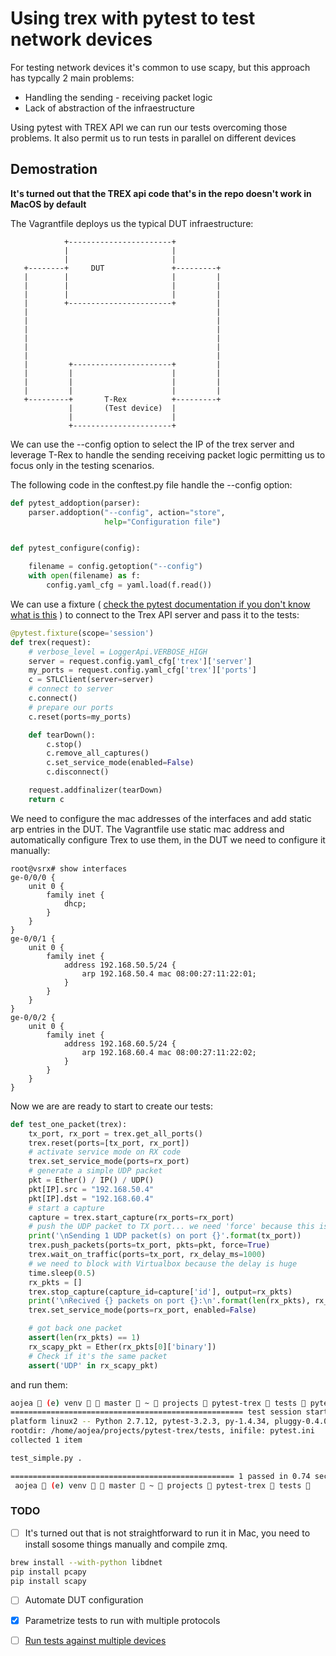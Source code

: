 # Using trex with pytest to test network devices

For testing network devices it's common to use scapy, but this approach has
typcally 2 main problems:

* Handling the sending - receiving packet logic
* Lack of abstraction of the infraestructure

Using pytest with TREX API we can run our tests overcoming those problems. 
It also permit us to run tests in parallel on different devices

## Demostration

**It's turned out that the TREX api code that's in the repo doesn't work in MacOS
by default**

The Vagrantfile deploys us the typical DUT infraestructure:





                +-----------------------+
                |                       |
                |                       |
       +--------+     DUT               +---------+
       |        |                       |         |
       |        |                       |         |
       |        |                       |         |
       |        +-----------------------+         |
       |                                          |
       |                                          |
       |                                          |
       |                                          |
       |                                          |
       |                                          |
       |         +----------------------+         |
       |         |                      |         |
       |         |                      |         |
       |         |                      |         |
       +---------+       T-Rex          +---------+
                 |       (Test device)  |
                 |                      |
                 +----------------------+


We can use the --config option to select the IP of the trex server and leverage
T-Rex to handle the sending receiving packet logic permitting us to focus only
in the testing scenarios. 

The following code in the conftest.py file handle the --config option:

```python
def pytest_addoption(parser):
    parser.addoption("--config", action="store",
                     help="Configuration file")


def pytest_configure(config):

    filename = config.getoption("--config")
    with open(filename) as f:
        config.yaml_cfg = yaml.load(f.read())

```

We can use a fixture ( [check the pytest documentation if you don't know what is
this](https://docs.pytest.org/en/latest/fixture.html) ) to connect to the Trex
API server and pass it to the tests:

```python
@pytest.fixture(scope='session')
def trex(request):
    # verbose_level = LoggerApi.VERBOSE_HIGH
    server = request.config.yaml_cfg['trex']['server']
    my_ports = request.config.yaml_cfg['trex']['ports']
    c = STLClient(server=server)
    # connect to server
    c.connect()
    # prepare our ports
    c.reset(ports=my_ports)

    def tearDown():
        c.stop()
        c.remove_all_captures()
        c.set_service_mode(enabled=False)
        c.disconnect()

    request.addfinalizer(tearDown)
    return c
```

We need to configure the mac addresses of the interfaces and add static arp
entries in the DUT. The Vagrantfile use static mac address and automatically
configure Trex to use them, in the DUT we need to configure it manually:

```
root@vsrx# show interfaces 
ge-0/0/0 {
    unit 0 {
        family inet {
            dhcp;
        }
    }
}
ge-0/0/1 {
    unit 0 {
        family inet {
            address 192.168.50.5/24 {
                arp 192.168.50.4 mac 08:00:27:11:22:01;
            }
        }
    }
}
ge-0/0/2 {
    unit 0 {
        family inet {
            address 192.168.60.5/24 {
                arp 192.168.60.4 mac 08:00:27:11:22:02;
            }
        }
    }
}

```



Now we are are ready to start to create our tests:


```python
def test_one_packet(trex):
    tx_port, rx_port = trex.get_all_ports()
    trex.reset(ports=[tx_port, rx_port])
    # activate service mode on RX code
    trex.set_service_mode(ports=rx_port)
    # generate a simple UDP packet
    pkt = Ether() / IP() / UDP()
    pkt[IP].src = "192.168.50.4"
    pkt[IP].dst = "192.168.60.4"
    # start a capture
    capture = trex.start_capture(rx_ports=rx_port)
    # push the UDP packet to TX port... we need 'force' because this is under service mode
    print('\nSending 1 UDP packet(s) on port {}'.format(tx_port))
    trex.push_packets(ports=tx_port, pkts=pkt, force=True)
    trex.wait_on_traffic(ports=tx_port, rx_delay_ms=1000)
    # we need to block with Virtualbox because the delay is huge
    time.sleep(0.5)
    rx_pkts = []
    trex.stop_capture(capture_id=capture['id'], output=rx_pkts)
    print('\nRecived {} packets on port {}:\n'.format(len(rx_pkts), rx_port))
    trex.set_service_mode(ports=rx_port, enabled=False)

    # got back one packet
    assert(len(rx_pkts) == 1)
    rx_scapy_pkt = Ether(rx_pkts[0]['binary'])
    # Check if it's the same packet
    assert('UDP' in rx_scapy_pkt)
```

and run them:

```bash
aojea  (e) venv   master  ~  projects  pytest-trex  tests  pytest --config=config.local.yaml
==================================================== test session starts =====================================================
platform linux2 -- Python 2.7.12, pytest-3.2.3, py-1.4.34, pluggy-0.4.0
rootdir: /home/aojea/projects/pytest-trex/tests, inifile: pytest.ini
collected 1 item                                                                                                              

test_simple.py .

================================================== 1 passed in 0.74 seconds ==================================================
 aojea  (e) venv   master  ~  projects  pytest-trex  tests  

```

### TODO

- [ ] It's turned out that is not straightforward to run it in Mac, you need to install sosome things manually and compile zmq.

```sh
brew install --with-python libdnet
pip install pcapy
pip install scapy
```

- [ ] Automate DUT configuration
- [x] Parametrize tests to run with multiple protocols
- [ ] [Run tests against multiple
  devices](https://holgerkrekel.net/2013/11/12/running-tests-against-multiple-devicesresources-in-parallel/)

